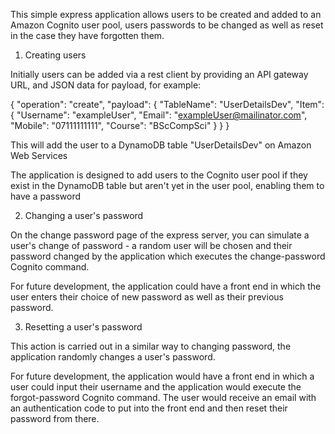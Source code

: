 This simple express application allows users to be created and added to an Amazon Cognito user pool, users passwords to be changed as well as reset in the case they have forgotten them. 

1. Creating users 

Initially users can be added via a rest client by providing an API gateway URL, and JSON data for payload, for example:

{
  "operation": "create",
  "payload": {
      "TableName": "UserDetailsDev",
      "Item": {
          "Username": "exampleUser",
          "Email": "exampleUser@mailinator.com",
          "Mobile": "07111111111",
          "Course": "BScCompSci"
      }
  }
}

This will add the user to a DynamoDB table "UserDetailsDev" on Amazon Web Services 

The application is designed to add users to the Cognito user pool if they exist in the DynamoDB table but aren't yet in the user pool, enabling them to have a password 

2. Changing a user's password 

On the change password page of the express server, you can simulate a user's change of password - a random user will be chosen and their password changed by the application which executes the change-password Cognito command.

For future development, the application could have a front end in which the user enters their choice of new password as well as their previous password. 

3. Resetting a user's password 

This action is carried out in a similar way to changing password, the application randomly changes a user's password.

For future development, the application would have a front end in which a user could input their username and the application would execute the forgot-password Cognito command. The user would receive an email with an authentication code to put into the front end and then reset their password from there.
